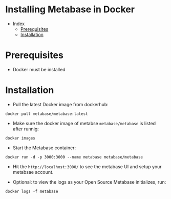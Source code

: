 # Installing Metabase in Docker
+ Index
    - [Prerequisites](#prerequisites)
    - [Installation](#installation)


# Prerequisites
- Docker must be installed

# Installation
- Pull the latest Docker image from dockerhub:

```
docker pull metabase/metabase:latest 
```

- Make sure the docker image of metabse `metabase/metabase` is listed after runnig:
```
docker images
```

- Start the Metabase container:
```
docker run -d -p 3000:3000 --name metabase metabase/metabase
```
- Hit the `http://localhost:3000/` to see the metabase UI and setup your metabsae account.

- Optional: to view the logs as your Open Source Metabase initializes, run:

```
docker logs -f metabase
```